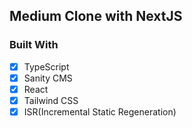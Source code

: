 ## Medium Clone with NextJS

### Built With

- [x] TypeScript
- [x] Sanity CMS
- [x] React
- [x] Tailwind CSS 
- [x] ISR(Incremental Static Regeneration)
